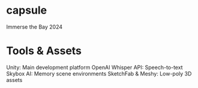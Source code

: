 # capsule
Immerse the Bay 2024
# Tools & Assets
Unity: Main development platform
OpenAI Whisper API: Speech-to-text
Skybox AI: Memory scene environments
SketchFab & Meshy: Low-poly 3D assets
